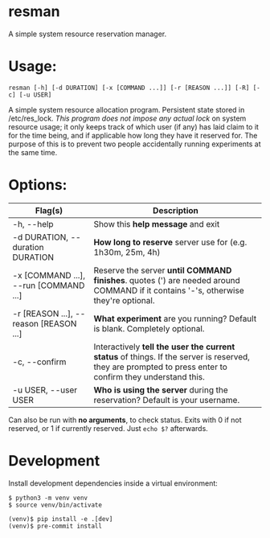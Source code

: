 resman
======

A simple system resource reservation manager.

# Usage:

`resman [-h] [-d DURATION] [-x [COMMAND ...]] [-r [REASON ...]] [-R] [-c] [-u USER]`

A simple system resource allocation program. Persistent state stored in /etc/res_lock. *This
program does not impose any actual lock* on system resource usage; it only keeps track of
which user (if any) has laid claim to it for the time being, and if applicable how long they
have it reserved for. The purpose of this is to prevent two people accidentally running
experiments at the same time.

# Options:
| Flag(s) | Description |
|---------|-------------|
|-h, --help| Show this **help message** and exit |
|-d DURATION, --duration DURATION|**How long to reserve** server use for (e.g. 1h30m, 25m, 4h)|
|-x [COMMAND ...], --run [COMMAND ...]|Reserve the server **until COMMAND finishes**. quotes (') are needed around COMMAND if it contains '-'s, otherwise they're optional.|
|-r [REASON ...], --reason [REASON ...]|**What experiment** are you running? Default is blank. Completely optional.|
|-c, --confirm| Interactively **tell the user the current status** of things. If the server is reserved, they are prompted to press enter to confirm they understand this.|
|-u USER, --user USER|**Who is using the server** during the reservation? Default is your username.|

Can also be run with **no arguments**, to check status. Exits with 0 if not reserved, or 1 if
currently reserved. Just `echo $?` afterwards.

# Development

Install development dependencies inside a virtual environment:

```shell
$ python3 -m venv venv
$ source venv/bin/activate

(venv)$ pip install -e .[dev] 
(venv)$ pre-commit install
```
